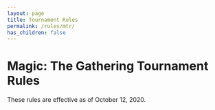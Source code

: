```yaml
---
layout: page
title: Tournament Rules
permalink: /rules/mtr/
has_children: false
---
```


# Magic: The Gathering Tournament Rules


These rules are effective as of October 12, 2020.

